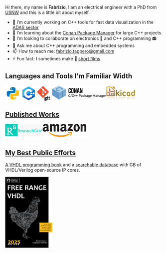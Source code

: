 Hi there, my name is **Fabrizio**, I am an electrical engineer with a PhD from [USNW](https://www.unsw.edu.au) and this is a little bit about myself.

- 🔨 I’m currently working on C++ tools for fast data visualization in the [ADAS sector](https://cariad.technology/de/en/careers/automated-driving-engineer.html)
- 👀 I’m learning about the [Conan Package Manager](https://docs.conan.io/en/latest/) for large C++ projects
- 💖 I’m looking to collaborate on electronics 🔌 and C++ programming 📻
- 💬 Ask me about C++ programming and embedded systems
- 📫 How to reach me: fabrizio.tappero@gmail.com
- ⚡ Fun fact: I sometimes make 🎥 [short films](http://www.focusaway.com/)

## Languages and Tools I'm Familiar Width
<p><a href="https://github.com/fabriziotappero">
<img align="left" alt="" height="50px" src="https://github.com/fabriziotappero/fabriziotappero/blob/main/img/icons8-python-96.png" />
</p>

<p><a href="https://github.com/fabriziotappero">
<img align="left" alt="" height="50px" src="https://github.com/fabriziotappero/fabriziotappero/blob/main/img/icons8-c++-96.png" />
</p>

<p><a href="https://github.com/fabriziotappero">
<img align="left" alt="" height="50px" src="https://github.com/fabriziotappero/fabriziotappero/blob/main/img/icons8-git-96.png" />
</p>

<p><a href="https://github.com/fabriziotappero">
<img align="left" alt="" height="45px" src="https://github.com/fabriziotappero/fabriziotappero/blob/main/img/conan.png" />
</p>

<p><a href="https://github.com/fabriziotappero">
<img align="left" alt="" height="50px" src="https://github.com/fabriziotappero/fabriziotappero/blob/main/img/kicad2.png" />
</p>

<br />
<br />
<br />

## Published Works
<p><a href="https://www.researchgate.net/profile/Fabrizio-Tappero">
<img align="left" alt="Python" width="120px" src="https://github.com/fabriziotappero/fabriziotappero/blob/main/img/research_gate.png"/>
</p>
  
<p><a href="https://www.amazon.com/s?k=fabrizio+tappero">
<img align="left" alt="Python" width="140px" src="https://github.com/fabriziotappero/fabriziotappero/blob/main/img/amazon.png"/>
</p>
<br />
<br />
<br />

<!--
## How I am Doing
[![Anurag's GitHub stats-Light](https://github-readme-stats.vercel.app/api?username=fabriziotappero&show_icons=true&theme=default#gh-light-mode-only)](https://github.com/anuraghazra/github-readme-stats#gh-light-mode-only)
 
<sub>* Ranks are S+ (top 1%), S (top 25%), A++ (top 45%), A+ (top 60%), and B+ (everyone). Values are calculated by using a cumulative distribution function using commits, contributions, issues, stars, pull requests, followers, and owned repositories.<sub>
<br />
<br />
<br />
-->
  ## My Best Public Efforts
A [VHDL programming book](https://github.com/fabriziotappero/Free-Range-VHDL-book) and a [searchable database](https://fabriziotappero.github.io/opencores-scraper/cores.html) with GB of VHDL/Verilog open-source IP cores.
  
<p> <a href="https://github.com/fabriziotappero/Free-Range-VHDL-book">
<img align="left" src="https://github.com/fabriziotappero/Free-Range-VHDL-book/blob/master/pics/cover.png?raw=true" width="30%" alt=""/>
</p>
  
<p> <a href="https://fabriziotappero.github.io/opencores-scraper/cores.html">
<img align="left" src="https://github.com/fabriziotappero/opencores-scraper/blob/master/search_table.png?raw=true" width="50%" alt=""/>
</p>
<br />
<br />
<br />

